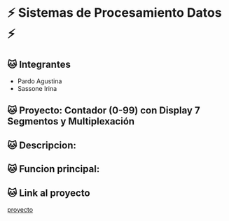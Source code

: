 # :zap: Sistemas de Procesamiento Datos :zap:

## :cat: Integrantes
- Pardo Agustina
- Sassone Irina

## :cat: Proyecto: Contador (0-99) con Display 7 Segmentos y Multiplexación


## :cat: Descripcion:

## :cat: Funcion principal:

## :cat: Link al proyecto
[proyecto](https://www.tinkercad.com/things/lNDwfBnh4Jw)
